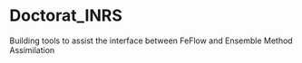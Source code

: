 # Doctorat_INRS
Building tools to assist the interface between FeFlow and Ensemble Method Assimilation

